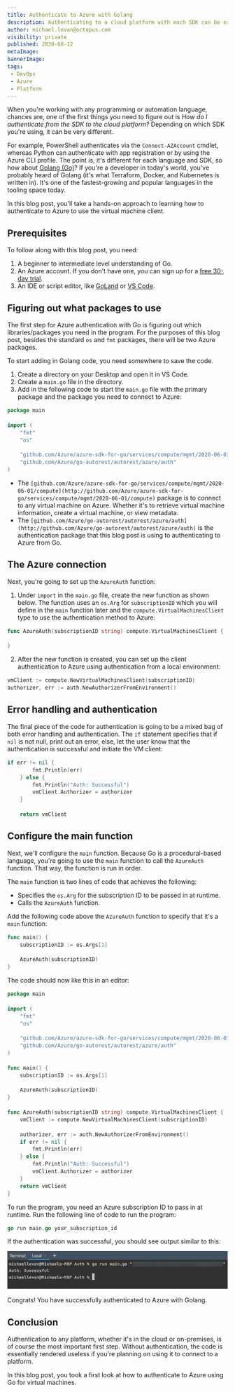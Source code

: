 ```yaml
---
title: Authenticate to Azure with Golang
description: Authenticating to a cloud platform with each SDK can be extremely different. Learn how to do it today with Go
author: michael.levan@octopus.com
visibility: private
published: 2030-08-12
metaImage:
bannerImage:
tags:
 - DevOps
 - Azure
 - Platform
---
```


When you're working with any programming or automation language, chances are, one of the first things you need to figure out is *How do I authenticate from the SDK to the cloud platform?* Depending on which SDK you're using, it can be very different. 

For example, PowerShell authenticates via the `Connect-AZAccount` cmdlet, whereas Python can authenticate with app registration or by using the Azure CLI profile. The point is, it's different for each language and SDK, so how about [Golang (Go)](https://golang.org/)? If you're a developer in today's world, you've probably heard of Golang (it's what Terraform, Docker, and Kubernetes is written in). It's one of the fastest-growing and popular languages in the tooling space today.

In this blog post, you'll take a hands-on approach to learning how to authenticate to Azure to use the virtual machine client.

## Prerequisites

To follow along with this blog post, you need:

1. A beginner to intermediate level understanding of Go.
2. An Azure account. If you don't have one, you can sign up for a [free 30-day trial](https://azure.microsoft.com/en-us/free/).
3. An IDE or script editor, like [GoLand](https://www.jetbrains.com/go/) or [VS Code](https://code.visualstudio.com/).

## Figuring out what packages to use

The first step for Azure authentication with Go is figuring out which libraries/packages you need in the program. For the purposes of this blog post, besides the standard `os` and `fmt` packages, there will be two Azure packages.

To start adding in Golang code, you need somewhere to save the code. 

1. Create a directory on your Desktop and open it in VS Code.
1. Create a `main.go` file in the directory.
1. Add in the following code to start the `main.go` file with the primary package and the package you need to connect to Azure:

```go
package main

import (
	"fmt"
	"os"

	"github.com/Azure/azure-sdk-for-go/services/compute/mgmt/2020-06-01/compute"
	"github.com/Azure/go-autorest/autorest/azure/auth"
)
```

- The `[github.com/Azure/azure-sdk-for-go/services/compute/mgmt/2020-06-01/compute](http://github.com/Azure/azure-sdk-for-go/services/compute/mgmt/2020-06-01/compute)` package is to connect to any virtual machine on Azure. Whether it's to retrieve virtual machine information, create a virtual machine, or view metadata.
- The `[github.com/Azure/go-autorest/autorest/azure/auth](http://github.com/Azure/go-autorest/autorest/azure/auth)` is the authentication package that this blog post is using to authenticating to Azure from Go.

## The Azure connection

Next, you're going to set up the `AzureAuth` function:

1. Under `import` in the `main.go` file, create the new function as shown below. The function uses an `os.Arg` for `subscriptionID` which you will define in the `main` function later and the `compute.VirtualMachinesClient` type to use the authentication method to Azure:

```go
func AzureAuth(subscriptionID string) compute.VirtualMachinesClient {

}
```

2. After the new function is created, you can set up the client authentication to Azure using authentication from a local environment:

```go
vmClient := compute.NewVirtualMachinesClient(subscriptionID)
authorizer, err := auth.NewAuthorizerFromEnvironment()
```

## Error handling and authentication

The final piece of the code for authentication is going to be a mixed bag of both error handling and authentication. The `if` statement specifies that if `nil` is not null, print out an error, else, let the user know that the authentication is successful and initiate the VM client:

```go
if err != nil {
		fmt.Println(err)
	} else {
		fmt.Println("Auth: Successful")
		vmClient.Authorizer = authorizer
	}

	return vmClient
```

## Configure the main function

Next, we'll configure the `main` function. Because Go is a procedural-based language, you're going to use the `main` function to call the `AzureAuth` function. That way, the function is run in order.

The `main` function is two lines of code that achieves the following:

- Specifies the `os.Arg` for the subscription ID to be passed in at runtime.
- Calls the `AzureAuth` function.

Add the following code above the `AzureAuth` function to specify that it's a `main` function:

```go
func main() {
	subscriptionID := os.Args[1]

	AzureAuth(subscriptionID)
}
```

The code should now like this in an editor:

```go
package main

import (
	"fmt"
	"os"

	"github.com/Azure/azure-sdk-for-go/services/compute/mgmt/2020-06-01/compute"
	"github.com/Azure/go-autorest/autorest/azure/auth"
)

func main() {
	subscriptionID := os.Args[1]

	AzureAuth(subscriptionID)
}

func AzureAuth(subscriptionID string) compute.VirtualMachinesClient {
	vmClient := compute.NewVirtualMachinesClient(subscriptionID)

	authorizer, err := auth.NewAuthorizerFromEnvironment()
	if err != nil {
		fmt.Println(err)
	} else {
		fmt.Println("Auth: Successful")
		vmClient.Authorizer = authorizer
	}
	return vmClient
}
```

To run the program, you need an Azure subscription ID to pass in at runtime. Run the following line of code to run the program:

```go
go run main.go your_subscription_id
```

If the authentication was successful, you should see output similar to this: 

![](images/1.png)

Congrats! You have successfully authenticated to Azure with Golang.

## Conclusion

Authentication to any platform, whether it's in the cloud or on-premises, is of course the most important first step. Without authentication, the code is essentially rendered useless if you're planning on using it to connect to a platform.

In this blog post, you took a first look at how to authenticate to Azure using Go for virtual machines.